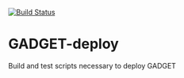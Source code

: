 [![Build Status](http://ci.sagrid.ac.za/buildStatus/icon?job=gadget-deploy)](http://ci.sagrid.ac.za/job/gadget-deploy)

# GADGET-deploy

Build and test scripts necessary to deploy GADGET
